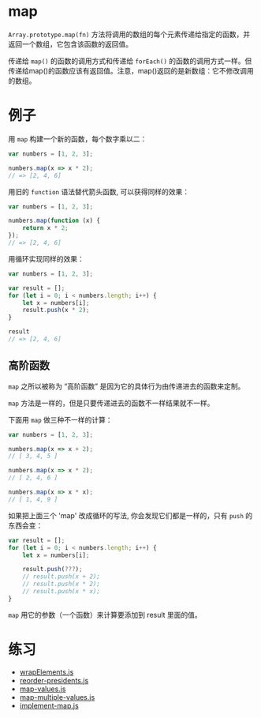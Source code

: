 # map

`Array.prototype.map(fn)` 方法将调用的数组的每个元素传递给指定的函数，并返回一个数组，它包含该函数的返回值。

传递给 `map()` 的函数的调用方式和传递给 `forEach()` 的函数的调用方式一样。但传递给map()的函数应该有返回值。注意，map()返回的是新数组：它不修改调用的数组。

# 例子

用 `map` 构建一个新的函数，每个数字乘以二：

```js
var numbers = [1, 2, 3];

numbers.map(x => x * 2);
// => [2, 4, 6]
```

用旧的 `function` 语法替代箭头函数, 可以获得同样的效果：

```js
var numbers = [1, 2, 3];

numbers.map(function (x) {
	return x * 2;
});
// => [2, 4, 6]
```

用循环实现同样的效果：

```js
var numbers = [1, 2, 3];

var result = [];
for (let i = 0; i < numbers.length; i++) {
	let x = numbers[i];
	result.push(x * 2);
}

result
// => [2, 4, 6]
```

## 高阶函数

`map` 之所以被称为 “高阶函数” 是因为它的具体行为由传递进去的函数来定制。

`map` 方法是一样的，但是只要传递进去的函数不一样结果就不一样。

下面用 `map` 做三种不一样的计算：

```js
var numbers = [1, 2, 3];

numbers.map(x => x + 2);
// [ 3, 4, 5 ]

numbers.map(x => x * 2);
// [ 2, 4, 6 ]

numbers.map(x => x * x);
// [ 1, 4, 9 ]
```

如果把上面三个 'map' 改成循环的写法, 你会发现它们都是一样的，只有 `push` 的东西会变：

```js
var result = [];
for (let i = 0; i < numbers.length; i++) {
	let x = numbers[i];

	result.push(???);
	// result.push(x + 2);
	// result.push(x * 2);
	// result.push(x * x);
}
```

`map` 用它的参数（一个函数）来计算要添加到 result 里面的值。

# 练习

+ [wrapElements.js](wrapElements.js)
+ [reorder-presidents.js](reorder-presidents.js)
+ [map-values.js](map-values.js)
+ [map-multiple-values.js](map-multiple-values.js)
+ [implement-map.js](implement-map.js)